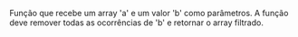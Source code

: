 Função que recebe um array 'a' e um valor 'b' como parâmetros.
A função deve remover todas as ocorrências de 'b' e retornar o array filtrado.